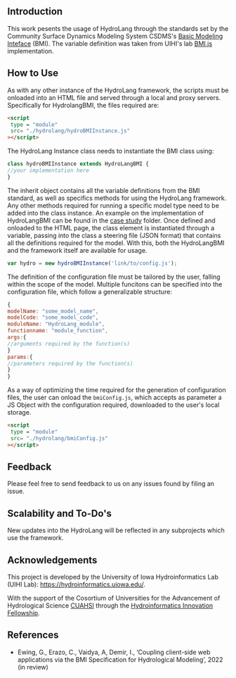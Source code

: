 ## Introduction
This work pesents the usage of HydroLang through the standards set by the Community Surface Dynamics Modeling System CSDMS's [Basic Modeling Inteface](https://csdms.colorado.edu/wiki/BMI) (BMI). The variable definition was taken from UIHI's lab [BMI.js](https://github.com/uihilab/BMI-JS) implementation.

## How to Use
As with any other instance of the HydroLang framework, the scripts must be onloaded into an HTML file and served through a local and proxy servers. Specifically for HydrolangBMI, the files required are:

```html
<script
 type = "module"
 src= "./hydrolang/hydroBMIInstance.js"
></script>
```
The HydroLang Instance class needs to instantiate the BMI class using:

```javascript
class hydroBMIInstance extends HydroLangBMI {
//your implementation here
}
```
The inherit object contains all the variable definitions from the BMI standard, as well as specifics methods for using the HydroLang framework. Any other methods required for running a specific model type need to be added into the class instance. An example on the implementation of HydroLangBMI can be found in the [case study](https://github.com/uihilab/HydroLang/tree/master/hydrolang/bmi-implementation/case-study) folder. Once defined and onloaded to the HTML page, the class element is instantiated through a variable, passing into the class a steering file (JSON format) that contains all the definitions required for the model. With this, both the HydroLangBMI and the framework itself are available for usage.

```javascript
var hydro = new hydroBMIInstance('link/to/config.js');
```
The definition of the configuration file must be tailored by the user, falling within the scope of the model. Multiple funcitons can be specified into the configuration file, which follow a generalizable structure:

```javascript
{
modelName: "some_model_name",
modelCode: "some_model_code",
moduleName: "HydroLang_module",
functionname: "module_function",
args:{
//arguments required by the function(s)
}
params:{
//parameters required by the function(s)
}
}
```
As a way of optimizing the time required for the generation of configuration files, the user can onload the `bmiConfig.js`, which accepts as parameter a JS Object with the configuration required, downloaded to the user's local storage.

```html
<script
 type = "module"
 src= "./hydrolang/bmiConfig.js"
></script>
```
## Feedback
Please feel free to send feedback to us on any issues found by filing an issue.

## Scalability and To-Do's
New updates into the HydroLang will be reflected in any subprojects which use the framework.

## Acknowledgements
This project is developed by the University of Iowa Hydroinformatics Lab (UIHI Lab):
https://hydroinformatics.uiowa.edu/.

With the support of the Cosortium of Universities for the Advancement of Hydrological Science [CUAHSI](https://www.cuahsi.org/) through the [Hydroinformatics Innovation Fellowship](https://www.cuahsi.org/grant-opportunities/hydroinformatics-innovation-fellowship).

## References

* Ewing, G., Erazo, C., Vaidya, A, Demir, I., ‘Coupling client-side web applications via the BMI Specification for Hydrological Modeling’, 2022 (in review)
